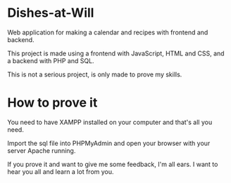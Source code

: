 # Dishes-at-Will
Web application for making a calendar and recipes with frontend and backend.

This project is made using a frontend with JavaScript, HTML and CSS, and a backend with PHP and SQL.

This is not a serious project, is only made to prove my skills.

# How to prove it

You need to have XAMPP installed on your computer and that's all you need.

Import the sql file into PHPMyAdmin and open your browser with your server Apache running.

If you prove it and want to give me some feedback, I'm all ears. I want to hear you all and learn a lot from you.
